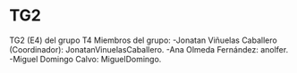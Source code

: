 # TG2
TG2 (E4) del grupo T4
Miembros del grupo:
 -Jonatan Viñuelas Caballero (Coordinador): JonatanVinuelasCaballero.
 -Ana Olmeda Fernández: anolfer.
 -Miguel Domingo Calvo: MiguelDomingo.

